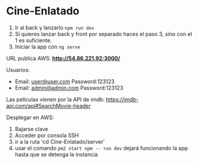 # Cine-Enlatado
1. Ir al back y lanzarlo ```npm run dev```
2. Si quieres lanzar back y front por separado haces el paso 3, sino con el 1 es suficiente.
3. Iniciar la app con ```ng serve```

URL publica AWS: **http://54.86.221.92:3000/**

Usuarios:
  - Email: user@user.com Password:123123
  - Email: admin@admin.com Password:123123

Las películas vienen por la API de imdb: https://imdb-api.com/api#SearchMovie-header


Desplegar en AWS:

  1. Bajarse clave
  2. Acceder por consola SSH
  3. ir a la ruta 'cd Cine-Enlatado/server'
  4. usar el comando ```pm2 start npm -- run dev``` dejará funcionando la app hasta que se detenga la instancia
